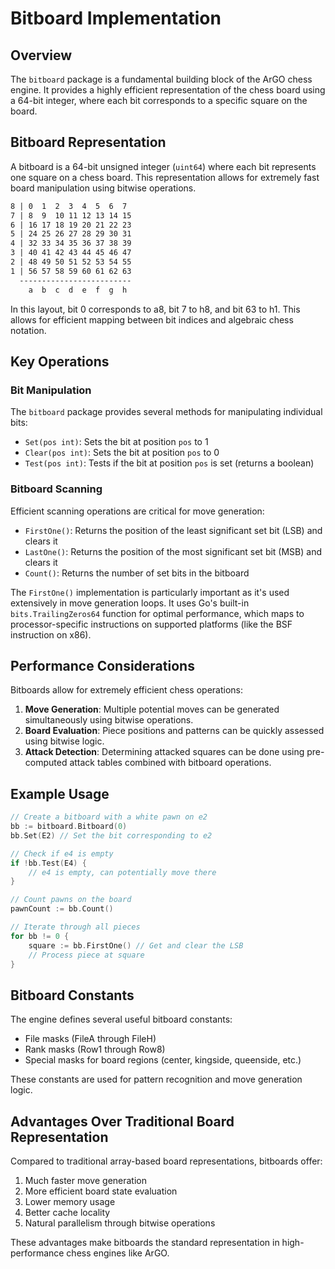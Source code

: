 # Bitboard Implementation

## Overview

The `bitboard` package is a fundamental building block of the ArGO chess engine.
It provides a highly efficient representation of the chess board using a 64-bit
integer, where each bit corresponds to a specific square on the board.

## Bitboard Representation

A bitboard is a 64-bit unsigned integer (`uint64`) where each bit represents one
square on a chess board. This representation allows for extremely fast board
manipulation using bitwise operations.

```txt
8 | 0  1  2  3  4  5  6  7
7 | 8  9  10 11 12 13 14 15
6 | 16 17 18 19 20 21 22 23
5 | 24 25 26 27 28 29 30 31
4 | 32 33 34 35 36 37 38 39
3 | 40 41 42 43 44 45 46 47
2 | 48 49 50 51 52 53 54 55
1 | 56 57 58 59 60 61 62 63
  -------------------------
    a  b  c  d  e  f  g  h
```

In this layout, bit 0 corresponds to a8, bit 7 to h8, and bit 63 to h1. This allows
for efficient mapping between bit indices and algebraic chess notation.

## Key Operations

### Bit Manipulation

The `bitboard` package provides several methods for manipulating individual bits:

- `Set(pos int)`: Sets the bit at position `pos` to 1
- `Clear(pos int)`: Sets the bit at position `pos` to 0
- `Test(pos int)`: Tests if the bit at position `pos` is set (returns a boolean)

### Bitboard Scanning

Efficient scanning operations are critical for move generation:

- `FirstOne()`: Returns the position of the least significant set bit (LSB)
  and clears it
- `LastOne()`: Returns the position of the most significant set bit (MSB)
  and clears it
- `Count()`: Returns the number of set bits in the bitboard

The `FirstOne()` implementation is particularly important as it's used extensively
in move generation loops. It uses Go's built-in `bits.TrailingZeros64` function
for optimal performance, which maps to processor-specific instructions on
supported platforms (like the BSF instruction on x86).

## Performance Considerations

Bitboards allow for extremely efficient chess operations:

1. **Move Generation**: Multiple potential moves can be generated simultaneously
   using bitwise operations.
2. **Board Evaluation**: Piece positions and patterns can be quickly
   assessed using bitwise logic.
3. **Attack Detection**: Determining attacked squares can be done using
   pre-computed attack tables combined with bitboard operations.

## Example Usage

```go
// Create a bitboard with a white pawn on e2
bb := bitboard.Bitboard(0)
bb.Set(E2) // Set the bit corresponding to e2

// Check if e4 is empty
if !bb.Test(E4) {
    // e4 is empty, can potentially move there
}

// Count pawns on the board
pawnCount := bb.Count()

// Iterate through all pieces
for bb != 0 {
    square := bb.FirstOne() // Get and clear the LSB
    // Process piece at square
}
```

## Bitboard Constants

The engine defines several useful bitboard constants:

- File masks (FileA through FileH)
- Rank masks (Row1 through Row8)
- Special masks for board regions (center, kingside, queenside, etc.)

These constants are used for pattern recognition and move generation logic.

## Advantages Over Traditional Board Representation

Compared to traditional array-based board representations, bitboards offer:

1. Much faster move generation
2. More efficient board state evaluation
3. Lower memory usage
4. Better cache locality
5. Natural parallelism through bitwise operations

These advantages make bitboards the standard representation in high-performance
chess engines like ArGO.
